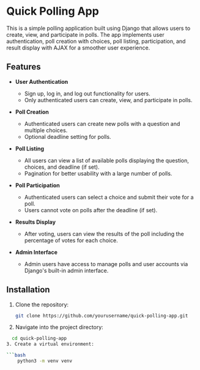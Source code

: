 # Quick Polling App

This is a simple polling application built using Django that allows users to create, view, and participate in polls. The app implements user authentication, poll creation with choices, poll listing, participation, and result display with AJAX for a smoother user experience.

## Features

- **User Authentication**
  - Sign up, log in, and log out functionality for users.
  - Only authenticated users can create, view, and participate in polls.

- **Poll Creation**
  - Authenticated users can create new polls with a question and multiple choices.
  - Optional deadline setting for polls.

- **Poll Listing**
  - All users can view a list of available polls displaying the question, choices, and deadline (if set).
  - Pagination for better usability with a large number of polls.

- **Poll Participation**
  - Authenticated users can select a choice and submit their vote for a poll.
  - Users cannot vote on polls after the deadline (if set).

- **Results Display**
  - After voting, users can view the results of the poll including the percentage of votes for each choice.

- **Admin Interface**
  - Admin users have access to manage polls and user accounts via Django's built-in admin interface.

## Installation

1. Clone the repository:

   ```bash
   git clone https://github.com/yourusername/quick-polling-app.git

2. Navigate into the project directory:
  
  ```bash
    cd quick-polling-app
3. Create a virtual environment:

  ```bash
      python3 -m venv venv



